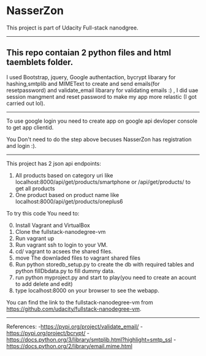 
# NasserZon

This project is part of Udacity Full-stack nanodgree.

---

This repo contaian 2 python files and html taemblets folder.
---


I used Bootstrap, jquery, Google authentaction, bycrypt libarary for hashing,smtplib and MIMEText to create and send emails(for resetpassword) and validate_email libarary for validating emails :) , I did uae session mangment and reset password to make my app more relastic (I got carried out lol).

---

To use google login you need to create app on google api devloper console to get app clientid.

You Don't need to do the step above becuses NasserZon has registration and login :).

---

This project has 2 json api endpoints:

1. All products based on category uri like localhost:8000/api/get/products/smartphone or /api/get/products/ to get all products
2. One product based on product name like localhost:8000/api/get/products/oneplus6

To try this code You need to:

0. Install Vagrant and VirtualBox
1. Clone the fullstack-nanodegree-vm 
2. Run vagrant up
3. Run vagrant ssh to login to your VM.
4. cd/ vagrant to acsees the shared files.
5. move The downladed files to vagrant shared files
6. Run python storedb_setup.py to create the db with required tables and python fillDbdata.py to fill dummy data.
7. run python myproject.py and start to play(you need to create an acount to add delete and edit)
8. type localhost:8000 on your browser to see the webapp.


You can find the link to the fullstack-nanodegree-vm from  https://github.com/udacity/fullstack-nanodegree-vm.


---
 
References:
-https://pypi.org/project/validate_email/
-https://pypi.org/project/bcrypt/
-https://docs.python.org/3/library/smtplib.html?highlight=smtp_ssl
-https://docs.python.org/2/library/email.mime.html
